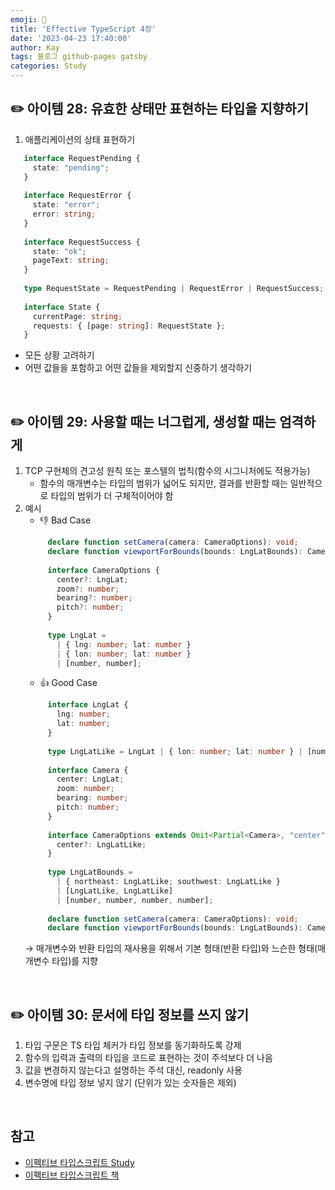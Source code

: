 ```yaml
---
emoji: 👋
title: 'Effective TypeScript 4장'
date: '2023-04-23 17:40:00'
author: Kay
tags: 블로그 github-pages gatsby
categories: Study
---
```


## ✏️ 아이템 28: 유효한 상태만 표현하는 타입을 지향하기
1. 애플리케이션의 상태 표현하기
```ts
   interface RequestPending {
     state: "pending";
   }
   
   interface RequestError {
     state: "error";
     error: string;
   }
   
   interface RequestSuccess {
     state: "ok";
     pageText: string;
   }
   
   type RequestState = RequestPending | RequestError | RequestSuccess;
   
   interface State {
     currentPage: string;
     requests: { [page: string]: RequestState };
   }
```
   - 모든 상황 고려하기
   - 어떤 값들을 포함하고 어떤 값들을 제외할지 신중하기 생각하기

<br>

## ✏️ 아이템 29: 사용할 때는 너그럽게, 생성할 때는 엄격하게
1. TCP 구현체의 견고성 원칙 또는 포스텔의 법칙(함수의 시그니처에도 적용가능)
    - 함수의 매개변수는 타입의 범위가 넓어도 되지만, 결과를 반환할 때는 일반적으로 타입의 범위가 더 구체적이어야 함
2. 예시 
   - 👎 Bad Case
   ```ts
        declare function setCamera(camera: CameraOptions): void;
        declare function viewportForBounds(bounds: LngLatBounds): CameraOptions;
      
        interface CameraOptions {
          center?: LngLat;
          zoom?: number;
          bearing?: number;
          pitch?: number;
        }
      
        type LngLat =
          | { lng: number; lat: number }
          | { lon: number; lat: number }
          | [number, number];
   ```
   - 👍 Good Case
   ```ts
        interface LngLat {
          lng: number;
          lat: number;
        }
      
        type LngLatLike = LngLat | { lon: number; lat: number } | [number, number];
      
        interface Camera {
          center: LngLat;
          zoom: number;
          bearing: number;
          pitch: number;
        }
      
        interface CameraOptions extends Omit<Partial<Camera>, "center"> {
          center?: LngLatLike;
        }
      
        type LngLatBounds =
          | { northeast: LngLatLike; southwest: LngLatLike }
          | [LngLatLike, LngLatLike]
          | [number, number, number, number];
      
        declare function setCamera(camera: CameraOptions): void;
        declare function viewportForBounds(bounds: LngLatBounds): Camera;
   ```
   → 매개변수와 반환 타입의 재사용을 위해서 기본 형태(반환 타입)와 느슨한 형태(매개변수 타입)를 지향

<br>

## ✏️ 아이템 30: 문서에 타입 정보를 쓰지 않기
1. 타입 구문은 TS 타입 체커가 타입 정보를 동기화하도록 강제
2. 함수의 입력과 출력의 타입을 코드로 표현하는 것이 주석보다 더 나음
3. 값을 변경하지 않는다고 설명하는 주석 대신, readonly 사용
4. 변수명에 타입 정보 넣지 않기 (단위가 있는 숫자들은 제외)

<br>

## 참고
- [이펙티브 타입스크립트 Study](https://github.com/pagers-org/Effective-TypeScript)
- [이펙티브 타입스크립트 책](http://www.yes24.com/Product/Goods/102124327)

```toc